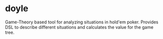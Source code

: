 doyle
=====
Game-Theory based tool for analyzing situations in hold'em poker. Provides DSL to describe different situations and calculates the value for the game tree.


